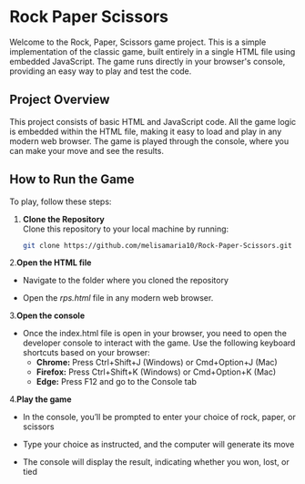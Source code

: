 # Rock Paper Scissors

Welcome to the Rock, Paper, Scissors game project. This is a simple implementation of the classic game, built entirely in a single HTML file using embedded JavaScript. The game runs directly in your browser's console, providing an easy way to play and test the code.

## Project Overview
This project consists of basic HTML and JavaScript code. All the game logic is embedded within the HTML file, making it easy to load and play in any modern web browser. The game is played through the console, where you can make your move and see the results.

## How to Run the Game

To play, follow these steps:

1. **Clone the Repository**  
   Clone this repository to your local machine by running:
   ```bash
   git clone https://github.com/melisamaria10/Rock-Paper-Scissors.git

2.**Open the HTML file**

- Navigate to the folder where you cloned the repository

- Open the *rps.html* file in any modern web browser.

3.**Open the console**

- Once the index.html file is open in your browser, you need to open the developer console to interact with the game. Use the following keyboard shortcuts based on your browser:
  - **Chrome:** Press Ctrl+Shift+J (Windows) or Cmd+Option+J (Mac)
  - **Firefox:** Press Ctrl+Shift+K (Windows) or Cmd+Option+K (Mac)
  - **Edge:** Press F12 and go to the Console tab

4.**Play the game**

  - In the console, you’ll be prompted to enter your choice of rock, paper, or scissors
  
  - Type your choice as instructed, and the computer will generate its move
  
  - The console will display the result, indicating whether you won, lost, or tied


  
